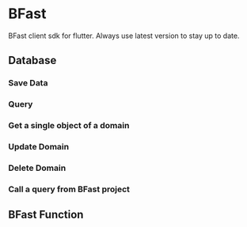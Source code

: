# BFast

BFast client sdk for flutter. Always use latest version to stay up to date.

## Database

### Save Data

### Query

### Get a single object of a domain

### Update Domain

### Delete Domain

### Call a query from BFast project

## BFast Function
